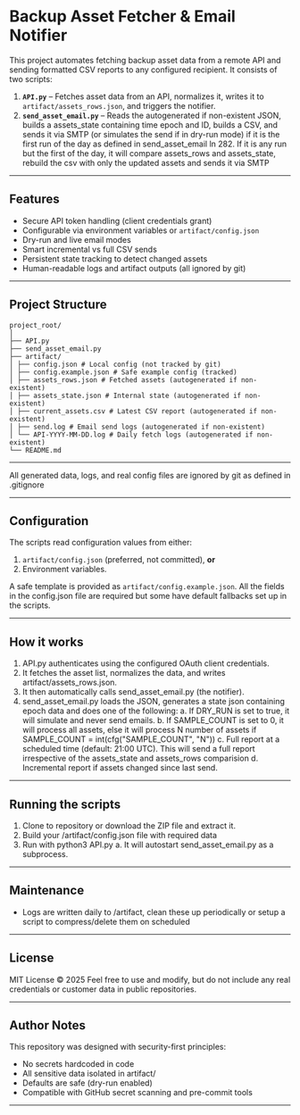 # Backup Asset Fetcher & Email Notifier

This project automates fetching backup asset data from a remote API and sending formatted CSV reports to any configured recipient.
It consists of two scripts:

1. **`API.py`** – Fetches asset data from an API, normalizes it, writes it to `artifact/assets_rows.json`, and triggers the notifier.
2. **`send_asset_email.py`** – Reads the autogenerated if non-existent JSON, builds a assets_state containing time epoch and ID, builds a CSV, and sends it via SMTP (or simulates the send if in dry-run mode) if it is the first run of the day as defined in send_asset_email ln 282.
If it is any run but the first of the day, it will compare assets_rows and assets_state, rebuild the csv with only the updated assets and sends it via SMTP

---

## Features

- Secure API token handling (client credentials grant)
- Configurable via environment variables or `artifact/config.json`
- Dry-run and live email modes
- Smart incremental vs full CSV sends
- Persistent state tracking to detect changed assets
- Human-readable logs and artifact outputs (all ignored by git)

---

## Project Structure
```
project_root/
│
├── API.py
├── send_asset_email.py
├── artifact/
│ ├── config.json # Local config (not tracked by git)
│ ├── config.example.json # Safe example config (tracked)
│ ├── assets_rows.json # Fetched assets (autogenerated if non-existent)
│ ├── assets_state.json # Internal state (autogenerated if non-existent)
│ ├── current_assets.csv # Latest CSV report (autogenerated if non-existent)
│ ├── send.log # Email send logs (autogenerated if non-existent)
│ └── API-YYYY-MM-DD.log # Daily fetch logs (autogenerated if non-existent)
└── README.md
```

---

All generated data, logs, and real config files are ignored by git as defined in .gitignore

---

## Configuration

The scripts read configuration values from either:

1. `artifact/config.json` (preferred, not committed), **or**
2. Environment variables.

A safe template is provided as `artifact/config.example.json`. All the fields in the config.json file are required but some have default fallbacks set up in the scripts.

---

## How it works

1. API.py authenticates using the configured OAuth client credentials.
2. It fetches the asset list, normalizes the data, and writes artifact/assets_rows.json.
3. It then automatically calls send_asset_email.py (the notifier).
4. send_asset_email.py loads the JSON, generates a state json containing epoch data and does one of the following:
    a. If DRY_RUN is set to true, it will simulate and never send emails.
    b. If SAMPLE_COUNT is set to 0, it will process all assets, else it will process N number of assets if SAMPLE_COUNT = int(cfg("SAMPLE_COUNT", "N"))
    c. Full report at a scheduled time (default: 21:00 UTC). This will send a full report irrespective of the assets_state and assets_rows comparision
    d. Incremental report if assets changed since last send.

---

## Running the scripts

1. Clone to repository or download the ZIP file and extract it.
2. Build your /artifact/config.json file with required data
3. Run with python3 API.py 
    a. It will autostart send_asset_email.py as a subprocess.

---

## Maintenance

- Logs are written daily to /artifact, clean these up periodically or setup a script to compress/delete them on scheduled

---

## License

MIT License © 2025 
Feel free to use and modify, but do not include any real credentials or customer data in public repositories.

---

## Author Notes

This repository was designed with security-first principles:
- No secrets hardcoded in code
- All sensitive data isolated in artifact/
- Defaults are safe (dry-run enabled)
- Compatible with GitHub secret scanning and pre-commit tools

---